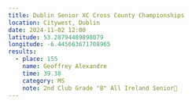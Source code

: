 ```yaml
---
title: Dublin Senior XC Cross County Championships
location: Citywest, Dublin
date: 2024-11-02 12:00
latitude: 53.28794489898079
longitude: -6.445663671708965
results: 
  - place: 155
    name: Geoffrey Alexandre
    time: 39.38
    category: MS
    note: 2nd Club Grade "B" All Ireland Senior🥈
---
```

